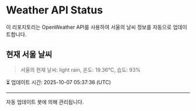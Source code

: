 
# Weather API Status

이 리포지토리는 OpenWeather API를 사용하여 서울의 날씨 정보를 자동으로 업데이트합니다.

## 현재 서울 날씨
> 서울의 현재 날씨: light rain, 온도: 19.36°C, 습도: 93%

⏳ 업데이트 시간: 2025-10-07 05:37:36 (UTC)

---
자동 업데이트 봇에 의해 관리됩니다.
